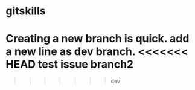 # gitskills
Creating a new branch is quick.
add a new line as dev branch.
<<<<<<< HEAD
test issue branch2
=======
>>>>>>> dev

